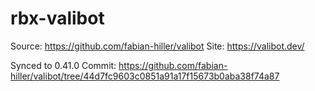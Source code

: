 # rbx-valibot

Source: https://github.com/fabian-hiller/valibot
Site: https://valibot.dev/

Synced to 0.41.0
Commit: https://github.com/fabian-hiller/valibot/tree/44d7fc9603c0851a91a17f15673b0aba38f74a87
